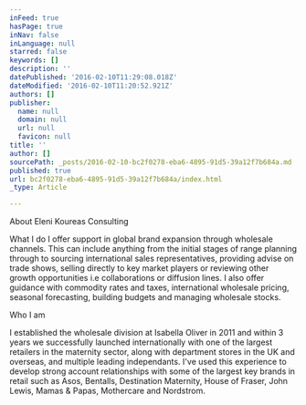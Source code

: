 ```yaml
---
inFeed: true
hasPage: true
inNav: false
inLanguage: null
starred: false
keywords: []
description: ''
datePublished: '2016-02-10T11:29:08.018Z'
dateModified: '2016-02-10T11:20:52.921Z'
authors: []
publisher:
  name: null
  domain: null
  url: null
  favicon: null
title: ''
author: []
sourcePath: _posts/2016-02-10-bc2f0278-eba6-4895-91d5-39a12f7b684a.md
published: true
url: bc2f0278-eba6-4895-91d5-39a12f7b684a/index.html
_type: Article

---
```

About Eleni Koureas Consulting 

What I do
I offer support in global brand expansion through wholesale channels. This can include anything from the initial stages of range planning through to sourcing international sales representatives, providing advise on trade shows, selling directly to key market players or reviewing other growth opportunities i.e collaborations or diffusion lines.
I also offer guidance with commodity rates and taxes, international wholesale pricing, seasonal forecasting, building budgets and managing wholesale stocks. 

Who I am 

I established the wholesale division at Isabella Oliver in 2011 and within 3 years we successfully launched internationally with one of the largest retailers in the maternity sector, along with department stores in the UK and overseas, and multiple leading independants.
I've used this experience to develop strong account relationships with some of the largest key brands in retail such as Asos, Bentalls, Destination Maternity, House of Fraser, John Lewis, Mamas & Papas, Mothercare and Nordstrom.